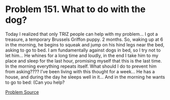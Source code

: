 # Problem 151. What to do with the dog?

Today I realized that only TRIZ people can help with my problem... I got a treasure, a temporary Brussels Griffon puppy. 2 months. So, waking up at 6 in the morning, he begins to squeak and jump on his hind legs near the bed, asking to go to bed. I am fundamentally against dogs in bed, so I try not to let him... He whines for a long time and loudly, in the end I take him to my place and sleep for the last hour, promising myself that this is the last time. In the morning everything repeats itself. What should I do to prevent him from asking???? I’ve been living with this thought for a week... He has a house, and during the day he sleeps well in it... And in the morning he wants to go to bed: (Can you help?

[Problem Source](https://www.trizland.ru/tasks/1875/)